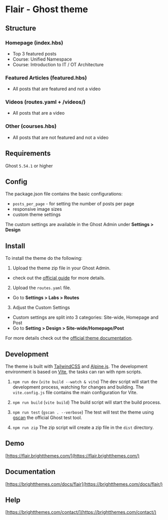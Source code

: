 # Flair - Ghost theme

## Structure

### Homepage (index.hbs)

- Top 3 featured posts
- Course: Unified Namespace
- Course: Introduction to IT / OT Architecture

### Featured Articles (featured.hbs)
- All posts that are featured and not a video

### Videos (routes.yaml + /videos/)
- All posts that are a video

### Other (courses.hbs)
- All posts that are not featured and not a video


## Requirements

Ghost `5.54.1` or higher


## Config

The package.json file contains the basic configurations:
- `posts_per_page` - for setting the number of posts per page
- responsive image sizes
- custom theme settings

The custom settings are available in the Ghost Admin under **Settings > Design**


## Install

To install the theme do the following:
1. Upload the theme zip file in your Ghost Admin.
- check out the [official guide](https://ghost.org/help/installing-a-theme/) for more details.

2. Upload the `routes.yaml` file.
- Go to **Settings > Labs > Routes**

3. Adjust the Custom Settings
- Custom settings are split into 3 categories: Site-wide, Homepage and Post
- Go to **Setting > Design > Site-wide/Homepage/Post**

For more details check out the [official theme documentation](https://brightthemes.com/docs/flair/).


## Development

The theme is built with [TailwindCSS](https://tailwindcss.com/) and [Alpine.js](https://alpinejs.dev/).
The development environment is based on [Vite](https://vitejs.dev/), the tasks can ran with npm scripts.

1. `npm run dev` (`vite build --watch & vite`)
The dev script will start the development process, watching for changes and building.
The `vite.config.js` file contains the main configuration for Vite.

2. `npm run build` (`vite build`)
The build script will start the build process.

3. `npm run test` (`gscan . --verbose`)
The test will test the theme using [gscan](https://gscan.ghost.org/) the official Ghost test tool.

4. `npm run zip`
The zip script will create a zip file in the `dist` directory.


## Demo

[https://flair.brightthemes.com/](https://flair.brightthemes.com/)


## Documentation

[https://brightthemes.com/docs/flair](https://brightthemes.com/docs/flair/)


## Help

[https://brightthemes.com/contact/](https://brightthemes.com/contact/)
